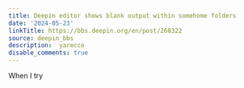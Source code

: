 ```yaml
---
title: Deepin editor shows blank output within somehome folders
date: '2024-05-23'
linkTitle: https://bbs.deepin.org/en/post/268322
source: deepin_bbs
description:  yarecco 
disable_comments: true
---
```

When I try
